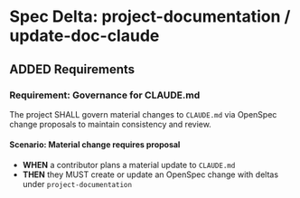 # Spec Delta: project-documentation / update-doc-claude

## ADDED Requirements

### Requirement: Governance for CLAUDE.md

The project SHALL govern material changes to `CLAUDE.md` via OpenSpec change proposals to maintain consistency and review.

#### Scenario: Material change requires proposal

- **WHEN** a contributor plans a material update to `CLAUDE.md`
- **THEN** they MUST create or update an OpenSpec change with deltas under `project-documentation`
